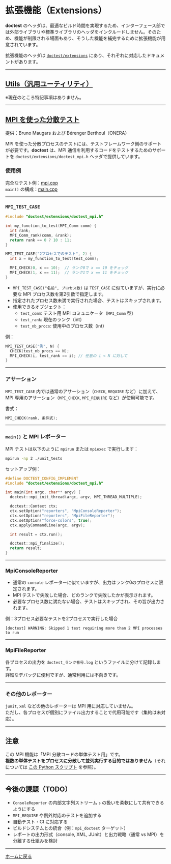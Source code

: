 # 拡張機能（Extensions）

**doctest** のヘッダは、最適なビルド時間を実現するため、インターフェース部では外部ライブラリや標準ライブラリのヘッダをインクルードしません。そのため、機能が制限される場面もあり、そうした機能を補完するために拡張機能が用意されています。

拡張機能のヘッダは [`doctest/extensions`](../../doctest/extensions) にあり、それぞれに対応したドキュメントがあります。

---

## [Utils（汎用ユーティリティ）](../../doctest/extensions/doctest_util.h)

※現在のところ特記事項はありません。

---

## [MPI を使った分散テスト](../../doctest/extensions/doctest_mpi.h)

提供：Bruno Maugars および Bérenger Berthoul（ONERA）

MPI を使った分散プロセスのテストには、テストフレームワーク側のサポートが必要です。**doctest** は、MPI 通信を利用するコードをテストするためのサポートを `doctest/extensions/doctest_mpi.h` ヘッダで提供しています。

### 使用例

完全なテスト例：[mpi.cpp](../../examples/mpi/mpi.cpp)  
`main()` の構成：[main.cpp](../../examples/mpi/main.cpp)

---

### `MPI_TEST_CASE`

```cpp
#include "doctest/extensions/doctest_mpi.h"

int my_function_to_test(MPI_Comm comm) {
  int rank;
  MPI_Comm_rank(comm, &rank);
  return rank == 0 ? 10 : 11;
}

MPI_TEST_CASE("2プロセスでのテスト", 2) {
  int x = my_function_to_test(test_comm);

  MPI_CHECK(0, x == 10);  // ランク0で x == 10 をチェック
  MPI_CHECK(1, x == 11);  // ランク1で x == 11 をチェック
}
```

- `MPI_TEST_CASE("名前", プロセス数)` は `TEST_CASE` に似ていますが、実行に必要な MPI プロセス数を第2引数で指定します。
- 指定されたプロセス数未満で実行された場合、テストはスキップされます。
- 使用できるオブジェクト：
  - `test_comm`: テスト用 MPI コミュニケータ（`MPI_Comm` 型）
  - `test_rank`: 現在のランク（int）
  - `test_nb_procs`: 使用中のプロセス数（int）

例：

```cpp
MPI_TEST_CASE("例", N) {
  CHECK(test_nb_procs == N);
  MPI_CHECK(i, test_rank == i); // 任意の i < N に対して
}
```

---

### アサーション

`MPI_TEST_CASE` 内では通常のアサーション（`CHECK`, `REQUIRE` など）に加えて、MPI 専用のアサーション（`MPI_CHECK`, `MPI_REQUIRE` など）が使用可能です。

書式：

```cpp
MPI_CHECK(rank, 条件式);
```

---

### `main()` と MPI レポーター

MPI テストは以下のように `mpirun` または `mpiexec` で実行します：

```bash
mpirun -np 2 ./unit_tests
```

セットアップ例：

```cpp
#define DOCTEST_CONFIG_IMPLEMENT
#include "doctest/extensions/doctest_mpi.h"

int main(int argc, char** argv) {
  doctest::mpi_init_thread(argc, argv, MPI_THREAD_MULTIPLE);

  doctest::Context ctx;
  ctx.setOption("reporters", "MpiConsoleReporter");
  ctx.setOption("reporters", "MpiFileReporter");
  ctx.setOption("force-colors", true);
  ctx.applyCommandLine(argc, argv);

  int result = ctx.run();

  doctest::mpi_finalize();
  return result;
}
```

---

### MpiConsoleReporter

- 通常の `console` レポーターに似ていますが、出力はランク0のプロセスに限定されます。
- MPI テストで失敗した場合、どのランクで失敗したかが表示されます。
- 必要なプロセス数に満たない場合、テストはスキップされ、その旨が出力されます。

例：3プロセス必要なテストを2プロセスで実行した場合

```
[doctest] WARNING: Skipped 1 test requiring more than 2 MPI processes to run
```

---

### MpiFileReporter

各プロセスの出力を `doctest_ランク番号.log` というファイルに分けて記録します。  
詳細なデバッグに便利ですが、通常利用には不向きです。

---

### その他のレポーター

`junit`, `xml` などの他のレポーターは MPI 用に対応していません。  
ただし、各プロセスが個別にファイル出力することで代用可能です（集約は未対応）。

---

## 注意

この MPI 機能は「MPI 分散コードの単体テスト用」です。  
**複数の単体テストをプロセスに分散して並列実行する目的ではありません**（それについては [この Python スクリプト](../../examples/range_based_execution.py) を参照）。

---

## 今後の課題（TODO）

- `ConsoleReporter` の内部文字列ストリーム `s` の扱いを柔軟にして共有できるようにする
- `MPI_REQUIRE` や例外対応のテストを追加する
- 自動テスト・CI に対応する
- ビルドシステムとの統合（例：`mpi_doctest` ターゲット）
- レポートの出力形式（console, XML, JUnit）と出力戦略（通常 vs MPI）を分離する仕組みを検討

---

[ホームに戻る](readme.md#reference)
